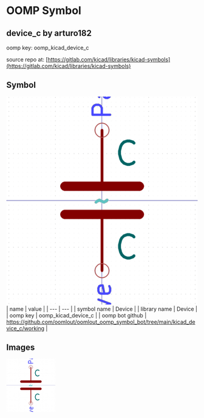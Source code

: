 # OOMP Symbol  
## device_c  by arturo182  
  
oomp key: oomp_kicad_device_c  
  
source repo at: [https://gitlab.com/kicad/libraries/kicad-symbols](https://gitlab.com/kicad/libraries/kicad-symbols)  
## Symbol  
  
[![working.png](working_600.png)](working.png)  
| name | value | 
| --- | --- | 
| symbol name | Device | 
| library name | Device | 
| oomp key | oomp_kicad_device_c | 
| oomp bot github | https://github.com/oomlout/oomlout_oomp_symbol_bot/tree/main/kicad_device_c/working | 
## Images  
  
[![working.png](working_140.png)](working.png)  
